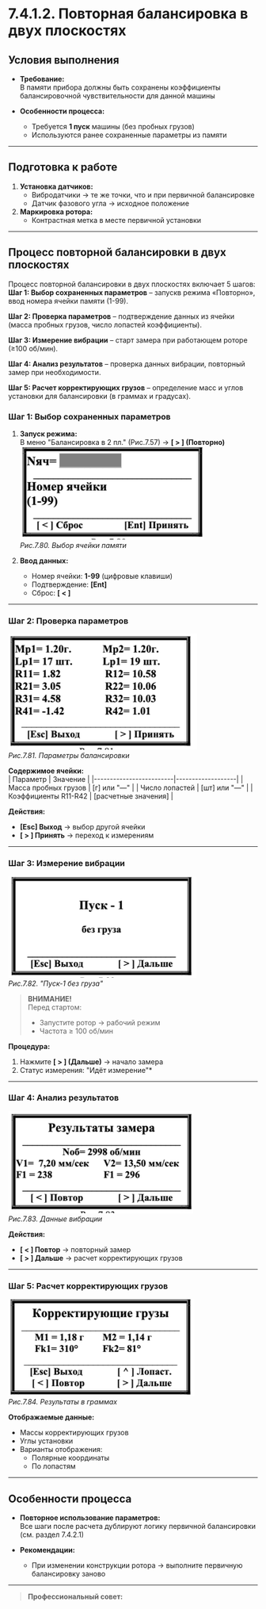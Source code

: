 # 7.4.1.2. Повторная балансировка в двух плоскостях

## Условия выполнения
- **Требование:**  
  В памяти прибора должны быть сохранены коэффициенты балансировочной чувствительности для данной машины

- **Особенности процесса:**  
  - Требуется **1 пуск** машины (без пробных грузов)  
  - Используются ранее сохраненные параметры из памяти

---

## Подготовка к работе
1. **Установка датчиков:**  
   - Вибродатчики → те же точки, что и при первичной балансировке  
   - Датчик фазового угла → исходное положение  
2. **Маркировка ротора:**  
   - Контрастная метка в месте первичной установки

---

## Процесс повторной балансировки в двух плоскостях
Процесс повторной балансировки в двух плоскостях включает 5 шагов:
  **Шаг 1: Выбор сохраненных параметров** – запускв режима «Повторно», ввод номера ячейки памяти (1-99).

  **Шаг 2: Проверка параметров** – подтверждение данных из ячейки (масса пробных грузов, число лопастей коэффициенты).

  **Шаг 3: Измерение вибрации** – старт замера при работающем роторе (≥100 об/мин).

  **Шаг 4: Анализ результатов** – проверка данных вибрации, повторный замер при необходимости.
  
  **Шаг 5: Расчет корректирующих грузов** – определение масс и углов установки для балансировки (в граммах и градусах).

### Шаг 1: Выбор сохраненных параметров
1. **Запуск режима:**  
   В меню "Балансировка в 2 пл." (Рис.7.57) → **[ > ] (Повторно)**  
   ![](image-40.png)  
   *Рис.7.80. Выбор ячейки памяти*

2. **Ввод данных:**  
   - Номер ячейки: **1-99** (цифровые клавиши)  
   - Подтверждение: **[Ent]**  
   - Сброс: **[ < ]**

---

### Шаг 2: Проверка параметров
![](image-41.png)  
*Рис.7.81. Параметры балансировки*

**Содержимое ячейки:**  
| Параметр                | Значение          |
|-------------------------|-------------------|
| Масса пробных грузов    | [г] или "—"       |
| Число лопастей          | [шт] или "—"      |
| Коэффициенты R11-R42    | [расчетные значения] |

**Действия:**  
- **[Esc] Выход** → выбор другой ячейки  
- **[ > ] Принять** → переход к измерениям  

---

### Шаг 3: Измерение вибрации
![](image-42.png)  
*Рис.7.82. "Пуск-1 без груза"*

> **ВНИМАНИЕ!**  
> Перед стартом:  
> - Запустите ротор → рабочий режим  
> - Частота ≥ 100 об/мин  

**Процедура:**  
1. Нажмите **[ > ] (Дальше)** → начало замера  
2. Статус измерения:  "Идёт измерение"*

---

### Шаг 4: Анализ результатов
![](image-43.png)  
*Рис.7.83. Данные вибрации*

**Действия:**  
- **[ < ] Повтор** → повторный замер  
- **[ > ] Дальше** → расчет корректирующих грузов  

---

### Шаг 5: Расчет корректирующих грузов
![](image-44.png)  
*Рис.7.84. Результаты в граммах*

**Отображаемые данные:**  
- Массы корректирующих грузов  
- Углы установки  
- Варианты отображения:  
  - Полярные координаты  
  - По лопастям   

---

## Особенности процесса
- **Повторное использование параметров:**  
  Все шаги после расчета дублируют логику первичной балансировки (см. раздел 7.4.2.1)

- **Рекомендации:**  
  - При изменении конструкции ротора → выполните первичную балансировку заново

---

> **Профессиональный совет:**  




